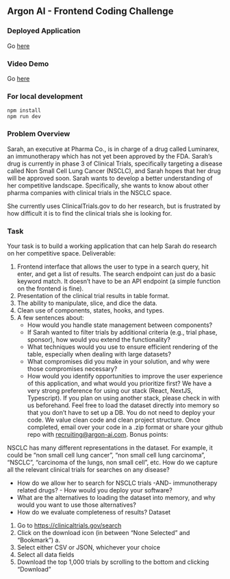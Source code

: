 ## Argon AI - Frontend Coding Challenge

### Deployed Application 
Go [here](https://argon-ai-git-main-chulanders-projects.vercel.app/)

### Video Demo
Go [here](https://drive.google.com/file/d/1PRIvxuGaHOqYqbYqRp47mP7ME4e_OorF/view?usp=drive_link)

### For local development
```
npm install
npm run dev
```




### Problem Overview
Sarah, an executive at Pharma Co., is in charge of a drug called Luminarex, an immunotherapy which has not yet been approved by the FDA. Sarah’s drug is currently in phase 3 of Clinical Trials, specifically targeting a disease called Non Small Cell Lung Cancer (NSCLC), and Sarah hopes that her drug will be approved soon.
Sarah wants to develop a better understanding of her competitive landscape. Specifically, she wants to know about other pharma companies with clinical trials in the NSCLC space.

She currently uses ClinicalTrials.gov to do her research, but is frustrated by how difficult it is to find the clinical trials she is looking for.

### Task
Your task is to build a working application that can help Sarah do research on her competitive space.
Deliverable:

1. Frontend interface that allows the user to type in a search query, hit enter, and get a list of results. The search endpoint can just do a basic keyword match. It doesn’t have to be an API endpoint (a simple function on the frontend is fine).
2. Presentation of the clinical trial results in table format.
3. The ability to manipulate, slice, and dice the data.
4. Clean use of components, states, hooks, and types.
5. A few sentences about:
   - How would you handle state management between components?
   - If Sarah wanted to filter trials by additional criteria (e.g., trial phase, sponsor), how would you extend the functionality?
   - What techniques would you use to ensure efficient rendering of the table, especially when dealing with large datasets?
   - What compromises did you make in your solution, and why were those compromises necessary?
   - How would you identify opportunities to improve the user experience of this application, and what would you prioritize first?
   We have a very strong preference for using our stack (React, NextJS, Typescript). If you plan on using another stack, please check in with us beforehand. Feel free to load the dataset directly into memory so that you don’t have to set up a DB. You do not need to deploy your code. We value clean code and clean project structure.
   Once completed, email over your code in a .zip format or share your github repo with recruiting@argon-ai.com.
   Bonus points:

NSCLC has many different representations in the dataset. For example, it could be “non small cell lung cancer”, “non small cell lung carcinoma”, “NSCLC”, “carcinoma of the lungs, non small cell”, etc. How do we capture all the relevant clinical trials for searches on any disease?
- How do we allow her to search for NSCLC trials -AND- immunotherapy related drugs? - How would you deploy your software?
- What are the alternatives to loading the dataset into memory, and why would you want to use those alternatives?
- How do we evaluate completeness of results?
  Dataset

1. Go to https://clinicaltrials.gov/search
2. Click on the download icon (in between “None Selected” and “Bookmark”) a.
3. Select either CSV or JSON, whichever your choice
4. Select all data fields
5. Download the top 1,000 trials by scrolling to the bottom and clicking “Download”
